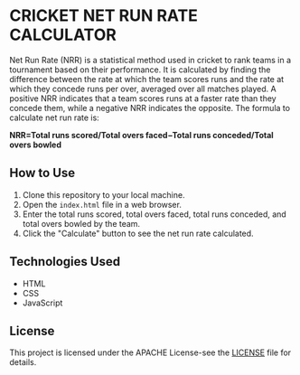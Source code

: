 # CRICKET NET RUN RATE CALCULATOR

Net Run Rate (NRR) is a statistical method used in cricket to rank teams in a tournament based on their performance. It is calculated by finding the difference between the rate at which the team scores runs and the rate at which they concede runs per over, averaged over all matches played. A positive NRR indicates that a team scores runs at a faster rate than they concede them, while a negative NRR indicates the opposite.
The formula to calculate net run rate is:

<b>NRR=Total runs scored/Total overs faced−Total runs conceded/Total overs bowled</b>


## How to Use

1. Clone this repository to your local machine.
2. Open the `index.html` file in a web browser.
3. Enter the total runs scored, total overs faced, total runs conceded, and total overs bowled by the team.
4. Click the "Calculate" button to see the net run rate calculated.

## Technologies Used

- HTML
- CSS
- JavaScript
​
## License

This project is licensed under the APACHE License-see the [LICENSE](https://github.com/Kamaleshwaran11/CRICKET_NRR/blob/main/LICENSE) file for details.
